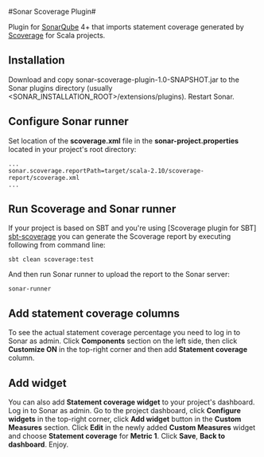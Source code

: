 #Sonar Scoverage Plugin#

Plugin for [SonarQube] 4+ that imports statement coverage generated by [Scoverage] for Scala projects.

## Installation ##

Download and copy sonar-scoverage-plugin-1.0-SNAPSHOT.jar to the Sonar plugins directory
(usually <SONAR_INSTALLATION_ROOT>/extensions/plugins). Restart Sonar.

## Configure Sonar runner ##

Set location of the **scoverage.xml** file in the **sonar-project.properties** located in your project's
root directory:

    ...
    sonar.scoverage.reportPath=target/scala-2.10/scoverage-report/scoverage.xml
    ...

## Run Scoverage and Sonar runner ##

If your project is based on SBT and you're using [Scoverage plugin for SBT] [sbt-scoverage] you can
generate the Scoverage report by executing following from command line:

    sbt clean scoverage:test

And then run Sonar runner to upload the report to the Sonar server:

    sonar-runner

## Add statement coverage columns ##

To see the actual statement coverage percentage you need to log in to Sonar as admin.
Click **Components** section on the left side, then click **Customize ON** in the top-right corner and then
add **Statement coverage** column.

## Add widget ##

You can also add **Statement coverage widget** to your project's dashboard. Log in to Sonar as admin. Go to
the project dashboard, click **Configure widgets** in the top-right corner, click **Add widget** button in
the **Custom Measures** section. Click **Edit** in the newly added **Custom Measures** widget and choose
**Statement coverage** for **Metric 1**. Click **Save**, **Back to dashboard**. Enjoy.

[SonarQube]: http://www.sonarqube.org/ "SonarQube"
[Scoverage]: https://github.com/scoverage/scalac-scoverage-plugin "Scoverage"
[sbt-scoverage]: https://github.com/scoverage/sbt-scoverage